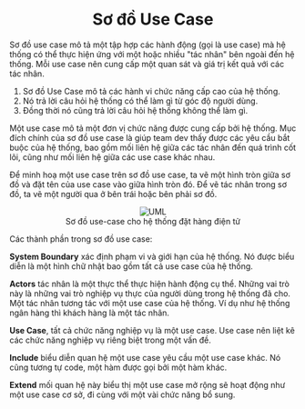 <h1 align="center">Sơ đồ Use Case</h1>

Sơ đồ use case mô tả một tập hợp các hành động (gọi là use case) mà hệ thống có thể thực hiện ứng với một hoặc nhiều "tác nhân" bên ngoài đến hệ thống. Mỗi use case nên cung cấp một quan sát và giá trị kết quả với các tác nhân.

1. Sơ đồ Use Case mô tả các hành vi chức năng cấp cao của hệ thống.
2. Nó trả lời câu hỏi hệ thống có thể làm gì từ góc độ người dùng.
3. Đồng thời nó cũng trả lời câu hỏi hệ thống không thể làm gì.

Một use case mô tả một đơn vị chức năng được cung cấp bởi hệ thống. Mục đích chính của sơ đồ use case là giúp team dev thấy được các yêu cầu bắt buộc của hệ thống, bao gồm mối liên hệ giữa các tác nhân đến quá trình cốt lõi, cũng như mối liên hệ giữa các use case khác nhau.

Để minh hoạ một use case trên sơ đồ use case, ta vẽ một hình tròn giữa sơ đồ và đặt tên của use case vào giữa hình tròn đó. Để vẽ tác nhân trong sơ đồ, ta vẽ một người qua ở bên trái hoặc bên phải sơ đồ.

<p align="center">
    <img src="/media-files/use-case-diagram.svg" alt="UML">
    <br />
    Sơ đồ use-case cho hệ thống đặt hàng điện tử
</p>

Các thành phần trong sơ đồ use case:

**System Boundary** xác định phạm vi và giới hạn của hệ thống. Nó được biểu diễn là một hình chữ nhật bao gồm tất cả use case của hệ thống.

**Actors** tác nhân là một thực thể thực hiện hành động cụ thể. Những vai trò này là những vai trò nghiệp vụ thực của người dùng trong hệ thống đã cho. Một tác nhân tương tác với một use case của hệ thống. Ví dụ như hệ thống ngân hàng thì khách hàng là một tác nhân.

**Use Case**, tất cả chức năng nghiệp vụ là một use case. Use case nên liệt kê các chức năng nghiệp vụ riêng biệt trong một vấn đề.

**Include** biểu diễn quan hệ một use case yêu cầu một use case khác. Nó cũng tương tự code, một hàm được gọi bởi một hàm khác.

**Extend** mối quan hệ này biểu thị một use case mở rộng sẽ hoạt động như một use case cơ sở, đi cùng với một vài chức năng bổ sung.